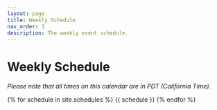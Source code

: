 ```yaml
---
layout: page
title: Weekly Schedule
nav_order: 3
description: The weekly event schedule.
---
```


# Weekly Schedule

*Please note that all times on this calendar are in PDT (California Time).*

{% for schedule in site.schedules %} {{ schedule }} {% endfor %}
